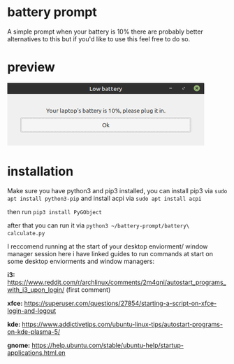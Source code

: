 # battery prompt
 A simple prompt when your battery is 10%
 there are probably better alternatives to this but if you'd like to use this feel free to do so.

# preview
![](example.png)

# installation

Make sure you have python3 and pip3 installed, you can install pip3  via `sudo apt install python3-pip` and install acpi via `sudo apt install acpi`

then run `pip3 install PyGObject`

after that you can run it via `python3 ~/battery-prompt/battery\ calculate.py`

I reccomend running at the start of your desktop enviorment/ window manager session here i have linked guides to run commands at start on some desktop enviorments and window managers:

**i3:** https://www.reddit.com/r/archlinux/comments/2m4qni/autostart_programs_with_i3_upon_login/ 
(first comment)

**xfce:** https://superuser.com/questions/27854/starting-a-script-on-xfce-login-and-logout

**kde:** https://www.addictivetips.com/ubuntu-linux-tips/autostart-programs-on-kde-plasma-5/

**gnome:** https://help.ubuntu.com/stable/ubuntu-help/startup-applications.html.en




